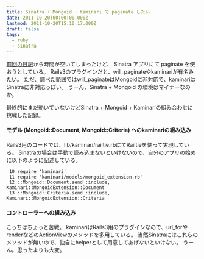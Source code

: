 ```yaml
---
title: Sinatra + Mongoid + Kaminari で paginate したい
date: 2011-10-20T00:00:00.000Z
lastmod: 2011-10-20T15:10:17.000Z
draft: false
tags:
  - ruby
  - sinatra
---
```


[前回の日記](/posts/20111007/p01)から時間が空いてしまったけど、 Sinatra アプリにて paginate を使おうとしている。 Rails3のプラグインだと、will_paginateやkaminariが有名みたい。 ただ、調べた範囲ではwill_paginateはMongoidに非対応で、kaminariはSinatraに非対応っぽい。 うーん、Sinatra + Mongoid の環境はマイナーなのか。

最終的にまだ動いていないけどSinatra + Mongoid + Kaminariの組み合わせに挑戦した記録。

#### モデル (Mongoid::Document, Mongoid::Criteria) へのkaminariの組み込み

Rails3用のコードでは、lib/kaminari/railtie.rbにてRailtieを使って実現している。 Sinatraの場合は手動で読み込まないといけないので、自分のアプリの始めに以下のように記述している。

```
 10 require 'kaminari'
 11 require 'kaminari/models/mongoid_extension.rb'
 12 ::Mongoid::Document.send :include, Kaminari::MongoidExtension::Document
 13 ::Mongoid::Criteria.send :include, Kaminari::MongoidExtension::Criteria
```

#### コントローラーへの組み込み

こっちはちょっと苦戦。 kaminariはRails3用のプラグインなので、url_forやrenderなどのActionViewのメソッドを多用している。 当然Sinatraにはこれらのメソッドが無いので、独自にhelperとして用意してあげないといけない。 うーん。思ったよりも大変。
